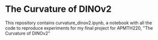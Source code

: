 # The Curvature of DINOv2

This repository contains curvature_dinov2.ipynb, a notebook with all the code to reproduce experiments for my final project for APMTH220, "The Curvature of DINOv2"
